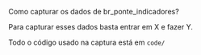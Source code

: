 Como capturar os dados de br_ponte_indicadores?

Para capturar esses dados basta entrar em X e fazer Y.

Todo o código usado na captura está em `code/`